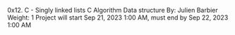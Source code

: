 0x12. C - Singly linked lists
C
Algorithm
Data structure
 By: Julien Barbier
 Weight: 1
 Project will start Sep 21, 2023 1:00 AM, must end by Sep 22, 2023 1:00 AM

